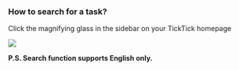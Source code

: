 ### How to search for a task?

Click the magnifying glass in the sidebar on your TickTick homepage

![](../../../images/ticktick-web-version/task/2.6.15.png)

**P.S. Search function supports English only.**

